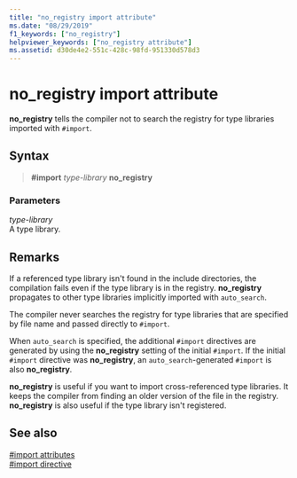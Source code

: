 ```yaml
---
title: "no_registry import attribute"
ms.date: "08/29/2019"
f1_keywords: ["no_registry"]
helpviewer_keywords: ["no_registry attribute"]
ms.assetid: d30de4e2-551c-428c-98fd-951330d578d3
---
```

# no_registry import attribute

**no_registry** tells the compiler not to search the registry for type libraries imported with `#import`.

## Syntax

> **#import** *type-library* **no_registry**

### Parameters

*type-library*\
A type library.

## Remarks

If a referenced type library isn't found in the include directories, the compilation fails even if the type library is in the registry.  **no_registry** propagates to other type libraries implicitly imported with `auto_search`.

The compiler never searches the registry for type libraries that are specified by file name and passed directly to `#import`.

When `auto_search` is specified, the additional `#import` directives are generated by using the **no_registry** setting of the initial `#import`. If the initial `#import` directive was **no_registry**, an `auto_search`-generated `#import` is also **no_registry**.

**no_registry** is useful if you want to import cross-referenced type libraries. It keeps the compiler from finding an older version of the file in the registry. **no_registry** is also useful if the type library isn't registered.

## See also

[#import attributes](../preprocessor/hash-import-attributes-cpp.md)\
[#import directive](../preprocessor/hash-import-directive-cpp.md)
